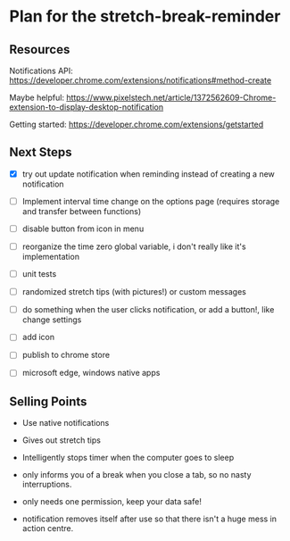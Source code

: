 # Plan for the stretch-break-reminder

## Resources

Notifications API: <https://developer.chrome.com/extensions/notifications#method-create>

Maybe helpful: <https://www.pixelstech.net/article/1372562609-Chrome-extension-to-display-desktop-notification>

Getting started: <https://developer.chrome.com/extensions/getstarted>

## Next Steps

- [x] try out update notification when reminding instead of creating a new notification

- [ ] Implement interval time change on the options page (requires storage and transfer between functions)

- [ ] disable button from icon in menu

- [ ] reorganize the time zero global variable, i don't really like it's implementation

- [ ] unit tests

- [ ] randomized stretch tips (with pictures!) or custom messages

- [ ] do something when the user clicks notification, or add a button!, like change settings

- [ ] add icon

- [ ] publish to chrome store

- [ ] microsoft edge, windows native apps

## Selling Points

- Use native notifications

- Gives out stretch tips

- Intelligently stops timer when the computer goes to sleep

- only informs you of a break when you close a tab, so no nasty interruptions.

- only needs one permission, keep your data safe!

- notification removes itself after use so that there isn't a huge mess in action centre.
